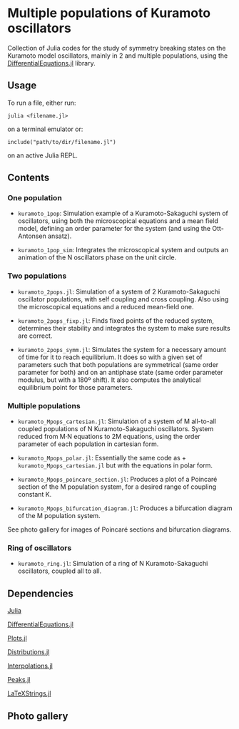 # Multiple populations of Kuramoto oscillators

Collection of Julia codes for the study of symmetry breaking states on the Kuramoto model oscillators, mainly in 2 and multiple populations, using the [DifferentialEquations.jl](https://github.com/SciML/DifferentialEquations.jl) library.

## Usage

To run a file, either run:

```
julia <filename.jl>
```
on a terminal emulator or:
```
include("path/to/dir/filename.jl")
```
on an active Julia REPL.
## Contents
### One population
+ `kuramoto_1pop`: Simulation example of a Kuramoto-Sakaguchi system of oscillators, using both the microscopical equations and a mean field model, defining an order parameter for the system (and using the Ott-Antonsen ansatz).

+ `kuramoto_1pop_sim`: Integrates the microscopical system and outputs an animation of the N oscillators phase on the unit circle.

### Two populations
+ `kuramoto_2pops.jl`: Simulation of a system of 2 Kuramoto-Sakaguchi oscillator populations, with self coupling and cross coupling. Also using the microscopical equations and a reduced mean-field one.

+ `kuramoto_2pops_fixp.jl`: Finds fixed points of the reduced system, determines their stability and integrates the system to make sure results are correct. 

+ `kuramoto_2pops_symm.jl`: Simulates the system for a necessary amount of time for it to reach equilibrium. It does so with a given set of parameters such that both populations are symmetrical (same order parameter for both) and on an antiphase state (same order parameter modulus, but with a 180º shift).
It also computes the analytical equilibrium point for those parameters. 

### Multiple populations 
+ `kuramoto_Mpops_cartesian.jl`: Simulation of a system of M all-to-all coupled populations of N Kuramoto-Sakaguchi oscillators. System reduced from M·N equations to 2M equations, using the order parameter of each population in cartesian form.
+ `kuramoto_Mpops_polar.jl`: Essentially the same code as + `kuramoto_Mpops_cartesian.jl` but with the equations in polar form.

+ `kuramoto_Mpops_poincare_section.jl`: Produces a plot of a Poincaré section of the M population system, for a desired range of coupling constant K.

+ `kuramoto_Mpops_bifurcation_diagram.jl`: Produces a bifurcation diagram of the M population system. 

See photo gallery for images of Poincaré sections and bifurcation diagrams.
### Ring of oscillators
+ `kuramoto_ring.jl`: Simulation of a ring of N Kuramoto-Sakaguchi oscillators, coupled all to all. 

## Dependencies 
[Julia](https://github.com/JuliaLang/julia)

[DifferentialEquations.jl](https://github.com/SciML/DifferentialEquations.jl)

[Plots.jl](https://github.com/JuliaPlots/Plots.jl)

[Distributions.jl](https://github.com/JuliaStats/Distributions.jl)

[Interpolations.jl](https://github.com/JuliaMath/Interpolations.jl)

[Peaks.jl](https://github.com/halleysfifthinc/Peaks.jl)

[LaTeXStrings.jl](https://github.com/stevengj/LaTeXStrings.jl)

## Photo gallery